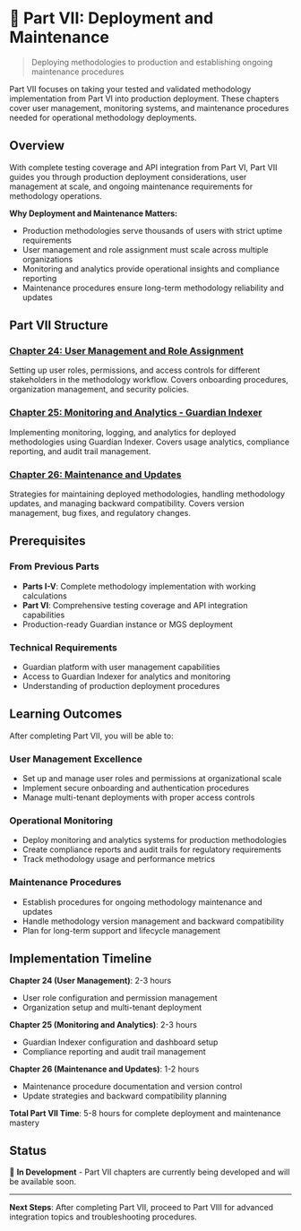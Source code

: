 # 🚀 Part VII: Deployment and Maintenance

> Deploying methodologies to production and establishing ongoing maintenance procedures

Part VII focuses on taking your tested and validated methodology implementation from Part VI into production deployment. These chapters cover user management, monitoring systems, and maintenance procedures needed for operational methodology deployments.

## Overview

With complete testing coverage and API integration from Part VI, Part VII guides you through production deployment considerations, user management at scale, and ongoing maintenance requirements for methodology operations.

**Why Deployment and Maintenance Matters:**

* Production methodologies serve thousands of users with strict uptime requirements
* User management and role assignment must scale across multiple organizations
* Monitoring and analytics provide operational insights and compliance reporting
* Maintenance procedures ensure long-term methodology reliability and updates

## Part VII Structure

### [Chapter 24: User Management and Role Assignment](chapter-24/)

Setting up user roles, permissions, and access controls for different stakeholders in the methodology workflow. Covers onboarding procedures, organization management, and security policies.

### [Chapter 25: Monitoring and Analytics - Guardian Indexer](chapter-25/)

Implementing monitoring, logging, and analytics for deployed methodologies using Guardian Indexer. Covers usage analytics, compliance reporting, and audit trail management.

### [Chapter 26: Maintenance and Updates](chapter-26/)

Strategies for maintaining deployed methodologies, handling methodology updates, and managing backward compatibility. Covers version management, bug fixes, and regulatory changes.

## Prerequisites

### From Previous Parts

* **Parts I-V**: Complete methodology implementation with working calculations
* **Part VI**: Comprehensive testing coverage and API integration capabilities
* Production-ready Guardian instance or MGS deployment

### Technical Requirements

* Guardian platform with user management capabilities
* Access to Guardian Indexer for analytics and monitoring
* Understanding of production deployment procedures

## Learning Outcomes

After completing Part VII, you will be able to:

### User Management Excellence

* Set up and manage user roles and permissions at organizational scale
* Implement secure onboarding and authentication procedures
* Manage multi-tenant deployments with proper access controls

### Operational Monitoring

* Deploy monitoring and analytics systems for production methodologies
* Create compliance reports and audit trails for regulatory requirements
* Track methodology usage and performance metrics

### Maintenance Procedures

* Establish procedures for ongoing methodology maintenance and updates
* Handle methodology version management and backward compatibility
* Plan for long-term support and lifecycle management

## Implementation Timeline

**Chapter 24 (User Management)**: 2-3 hours

* User role configuration and permission management
* Organization setup and multi-tenant deployment

**Chapter 25 (Monitoring and Analytics)**: 2-3 hours

* Guardian Indexer configuration and dashboard setup
* Compliance reporting and audit trail management

**Chapter 26 (Maintenance and Updates)**: 1-2 hours

* Maintenance procedure documentation and version control
* Update strategies and backward compatibility planning

**Total Part VII Time**: 5-8 hours for complete deployment and maintenance mastery

## Status

🚧 **In Development** - Part VII chapters are currently being developed and will be available soon.

***

**Next Steps**: After completing Part VII, proceed to Part VIII for advanced integration topics and troubleshooting procedures.
